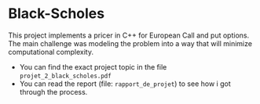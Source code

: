 # Black-Scholes

This project implements a pricer in C++ for European Call and put options. The main challenge was modeling the problem into a way that will minimize computational complexity.

* You can find the exact project topic in the file `projet_2_black_scholes.pdf`
* You can read the report (file: `rapport_de_projet`) to see how i got through the process.


